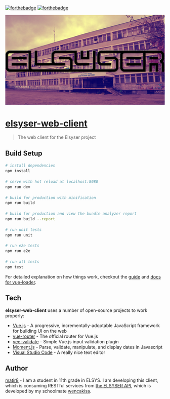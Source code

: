 [![forthebadge](http://forthebadge.com/images/badges/built-with-love.svg)](http://forthebadge.com)
[![forthebadge](http://forthebadge.com/images/badges/made-with-vue.svg)](http://forthebadge.com)

![Logo](https://raw.githubusercontent.com/pu6ki/elsyser-web-client/master/static/logos/tues_building_with_logo.jpg)

# [elsyser-web-client](https://elsyser.aerobatic.io/)

> The web client for the Elsyser project


## Build Setup

``` bash
# install dependencies
npm install

# serve with hot reload at localhost:8080
npm run dev

# build for production with minification
npm run build

# build for production and view the bundle analyzer report
npm run build --report

# run unit tests
npm run unit

# run e2e tests
npm run e2e

# run all tests
npm test
```

For detailed explanation on how things work, checkout the [guide](http://vuejs-templates.github.io/webpack/) and [docs for vue-loader](http://vuejs.github.io/vue-loader).


## Tech

**elsyser-web-client** uses a number of open-source projects to work properly:

* [Vue.js](https://github.com/vuejs/vue) - A progressive, incrementally-adoptable JavaScript framework for building UI on the web
* [vue-router](https://github.com/vuejs/vue-router) - The official router for Vue.js
* [vee-validate](https://github.com/baianat/vee-validate) - Simple Vue.js input validation plugin
* [Moment.js](https://github.com/moment/moment) - Parse, validate, manipulate, and display dates in Javascript
* [Visual Studio Code](https://github.com/Microsoft/vscode) - A really nice text editor

## Author

[matir8](https://github.com/matir8) - I am a student in 11th grade in ELSYS.
I am developing this client, which is consuming RESTful services from [the ELSYSER API](https://github.com/pu6ki/elsyser),
which is developed by my schoolmate [wencakisa](https://github.com/wencakisa).

